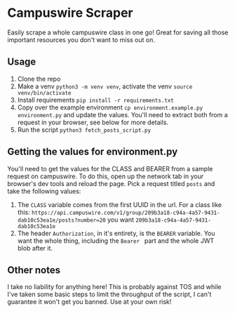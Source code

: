 # Campuswire Scraper

Easily scrape a whole campuswire class in one go! Great for saving all those important resources you don't want to miss out on.

## Usage

1. Clone the repo
2. Make a venv `python3 -m venv venv`, activate the venv `source venv/bin/activate`
3. Install requirements `pip install -r requirements.txt`
4. Copy over the example environment `cp environment.example.py environment.py` and update the values. You'll need to extract both from a request in your browser, see below for more details.
5. Run the script `python3 fetch_posts_script.py`

## Getting the values for environment.py

You'll need to get the values for the CLASS and BEARER from a sample request on campuswire. To do this, open up the network tab in your browser's dev tools and reload the page. Pick a request titled `posts` and take the following values:

1. The `CLASS` variable comes from the first UUID in the url. For a class like this: `https://api.campuswire.com/v1/group/209b3a18-c94a-4a57-9431-dab10c53ea1e/posts?number=20` you want `209b3a18-c94a-4a57-9431-dab10c53ea1e`
2. The header `Authorization`, in it's entirety, is the `BEARER` variable. You want the whole thing, including the `Bearer ` part and the whole JWT blob after it.


## Other notes

I take no liability for anything here! This is probably against TOS and while I've taken some basic steps to limit the throughput of the script, I can't guarantee it won't get you banned. Use at your own risk!

